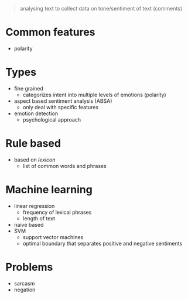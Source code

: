 > analysing text to collect data on tone/sentiment of text (comments)

# Common features
- polarity

# Types
- fine grained 
	- categorizes intent into multiple levels of emotions (polarity)
- aspect based sentiment analysis (ABSA)
	- only deal with specific features
- emotion detection
	- psychological approach

# Rule based
- based on *lexicon*
	- list of common words and phrases

# Machine learning
- linear regression
	- frequency of lexical phrases
	- length of text 
- naive based
- SVM 
	- support vector machines
	- optimal boundary that separates positive and negative sentiments
# Problems
- sarcasm
- negation 